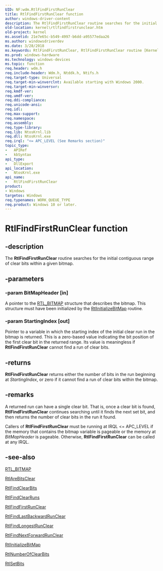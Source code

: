 ```yaml
---
UID: NF:wdm.RtlFindFirstRunClear
title: RtlFindFirstRunClear function
author: windows-driver-content
description: The RtlFindFirstRunClear routine searches for the initial contiguous range of clear bits within a given bitmap.
old-location: kernel\rtlfindfirstrunclear.htm
old-project: kernel
ms.assetid: 21e7e65c-b549-4997-b6dd-a95577edaa26
ms.author: windowsdriverdev
ms.date: 3/28/2018
ms.keywords: RtlFindFirstRunClear, RtlFindFirstRunClear routine [Kernel-Mode Driver Architecture], k109_9ccc7e63-f136-4625-83c1-bf38a534307e.xml, kernel.rtlfindfirstrunclear, wdm/RtlFindFirstRunClear
ms.prod: windows-hardware
ms.technology: windows-devices
ms.topic: function
req.header: wdm.h
req.include-header: Wdm.h, Ntddk.h, Ntifs.h
req.target-type: Universal
req.target-min-winverclnt: Available starting with Windows 2000.
req.target-min-winversvr: 
req.kmdf-ver: 
req.umdf-ver: 
req.ddi-compliance: 
req.unicode-ansi: 
req.idl: 
req.max-support: 
req.namespace: 
req.assembly: 
req.type-library: 
req.lib: NtosKrnl.lib
req.dll: NtosKrnl.exe
req.irql: "<= APC_LEVEL (See Remarks section)"
topic_type:
-	APIRef
-	kbSyntax
api_type:
-	DllExport
api_location:
-	NtosKrnl.exe
api_name:
-	RtlFindFirstRunClear
product:
- Windows
targetos: Windows
req.typenames: WORK_QUEUE_TYPE
req.product: Windows 10 or later.
---
```


# RtlFindFirstRunClear function


## -description


The <b>RtlFindFirstRunClear</b> routine searches for the initial contiguous range of clear bits within a given bitmap. 


## -parameters




### -param BitMapHeader [in]

A pointer to the <a href="https://msdn.microsoft.com/library/windows/hardware/ff563614">RTL_BITMAP</a> structure that describes the bitmap. This structure must have been initialized by the <a href="https://msdn.microsoft.com/library/windows/hardware/ff561925">RtlInitializeBitMap</a> routine. 


### -param StartingIndex [out]

Pointer to a variable in which the starting index of the initial clear run in the bitmap is returned. This is a zero-based value indicating the bit position of the first clear bit in the returned range. Its value is meaningless if <b>RtlFindFirstRunClear</b> cannot find a run of clear bits. 


## -returns



<b>RtlFindFirstRunClear</b> returns either the number of bits in the run beginning at <i>StartingIndex</i>, or zero if it cannot find a run of clear bits within the bitmap. 




## -remarks



A returned run can have a single clear bit. That is, once a clear bit is found, <b>RtlFindFirstRunClear</b> continues searching until it finds the next set bit, and then returns the number of clear bits in the run it found.

Callers of <b>RtlFindFirstRunClear</b> must be running at IRQL &lt;= APC_LEVEL if the memory that contains the bitmap variable is pageable or the memory at <i>BitMapHeader</i> is pageable. Otherwise, <b>RtlFindFirstRunClear</b> can be called at any IRQL.




## -see-also




<a href="https://msdn.microsoft.com/library/windows/hardware/ff563614">RTL_BITMAP</a>



<a href="https://msdn.microsoft.com/library/windows/hardware/ff561742">RtlAreBitsClear</a>



<a href="https://msdn.microsoft.com/library/windows/hardware/ff561873">RtlFindClearBits</a>



<a href="https://msdn.microsoft.com/library/windows/hardware/ff561875">RtlFindClearRuns</a>



<a href="https://msdn.microsoft.com/library/windows/hardware/ff561877">RtlFindFirstRunClear</a>



<a href="https://msdn.microsoft.com/library/windows/hardware/ff561879">RtlFindLastBackwardRunClear</a>



<a href="https://msdn.microsoft.com/library/windows/hardware/ff561881">RtlFindLongestRunClear</a>



<a href="https://msdn.microsoft.com/library/windows/hardware/ff561885">RtlFindNextForwardRunClear</a>



<a href="https://msdn.microsoft.com/library/windows/hardware/ff561925">RtlInitializeBitMap</a>



<a href="https://msdn.microsoft.com/library/windows/hardware/ff562034">RtlNumberOfClearBits</a>



<a href="https://msdn.microsoft.com/library/windows/hardware/ff562775">RtlSetBits</a>
 

 

